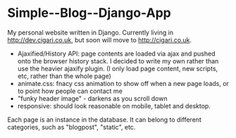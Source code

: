Simple--Blog--Django-App
========================

My personal website written in Django. Currently living in http://dev.cigari.co.uk, but soon will move to http://cigari.co.uk. 

- Ajaxified/History API: page contents are loaded via ajax and pushed onto the browser history stack. I decided to write my own rather than use the heavier ajaxify plugin. (I only load page content, new scripts, etc, rather than the whole page)
- animate.css: fnacy css animation to show off when a new page loads, or to point how people can contact me
- "funky header image" - darkens as you scroll down
- responsive: should look reasonable on mobile, tablet and desktop.

Each page is an instance in the database. It can belong to different categories, such as "blogpost", "static", etc.

